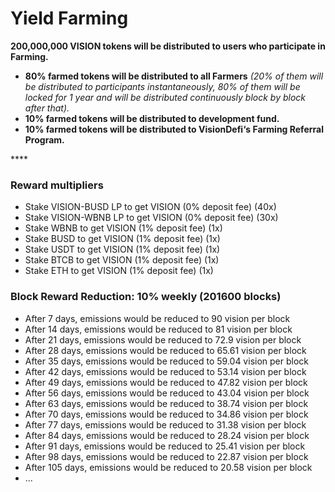 # Yield Farming

**200,000,000 VISION tokens will be distributed to users who participate in Farming.**

* **80% farmed tokens will be distributed to all Farmers** _\(20% of them will be distributed to participants instantaneously, 80% of them will be locked for 1 year and will be distributed continuously block by block after that\)._
* **10% farmed tokens will be distributed to development fund.**
* **10% farmed tokens will be distributed to VisionDefi‘s Farming Referral Program.**

\*\*\*\*

### **Reward multipliers**

* Stake VISION-BUSD LP to get VISION \(0% deposit fee\) \(40x\)
* Stake VISION-WBNB LP to get VISION \(0% deposit fee\) \(30x\)
* Stake WBNB to get VISION \(1% deposit fee\) \(1x\)
* Stake BUSD to get VISION \(1% deposit fee\) \(1x\)
* Stake USDT to get VISION \(1% deposit fee\) \(1x\)
* Stake BTCB to get VISION \(1% deposit fee\) \(1x\)
* Stake ETH to get VISION \(1% deposit fee\) \(1x\)

### Block Reward Reduction: 10% weekly \(201600 blocks\)

* After 7 days, emissions would be reduced to 90 vision per block
* After 14 days, emissions would be reduced to 81 vision per block
* After 21 days, emissions would be reduced to 72.9 vision per block
* After 28 days, emissions would be reduced to 65.61 vision per block
* After 35 days, emissions would be reduced to 59.04 vision per block
* After 42 days, emissions would be reduced to 53.14 vision per block
* After 49 days, emissions would be reduced to 47.82 vision per block
* After 56 days, emissions would be reduced to 43.04 vision per block
* After 63 days, emissions would be reduced to 38.74 vision per block
* After 70 days, emissions would be reduced to 34.86 vision per block
* After 77 days, emissions would be reduced to 31.38 vision per block
* After 84 days, emissions would be reduced to 28.24 vision per block
* After 91 days, emissions would be reduced to 25.41 vision per block
* After 98 days, emissions would be reduced to 22.87 vision per block
* After 105 days, emissions would be reduced to 20.58 vision per block
* ...

